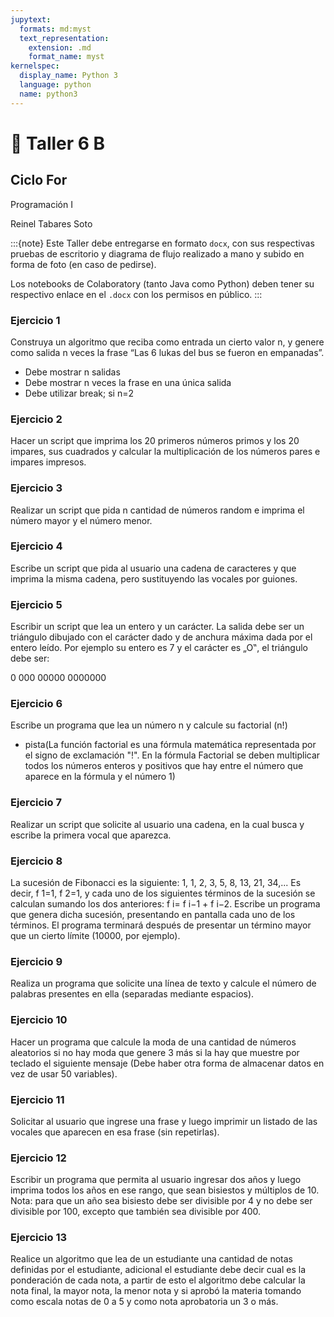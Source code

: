 ```yaml
---
jupytext:
  formats: md:myst
  text_representation:
    extension: .md
    format_name: myst
kernelspec:
  display_name: Python 3
  language: python
  name: python3
---
```


# 📄 Taller 6 B

## Ciclo For
Programación I

Reinel Tabares Soto

:::{note}
Este Taller debe entregarse en formato `docx`, con sus respectivas pruebas de escritorio y diagrama de flujo realizado a mano y subido en forma de foto (en caso de pedirse).

Los notebooks de Colaboratory (tanto Java como Python) deben tener su respectivo enlace en el `.docx` con los permisos en público.
:::

### Ejercicio 1
Construya un algoritmo que reciba como entrada un cierto valor n, y genere como salida n veces la frase “Las 6 lukas del bus se fueron en empanadas”.

- Debe mostrar n salidas
- Debe mostrar n veces la frase en una única salida
- Debe utilizar break; si n=2

### Ejercicio 2
Hacer un script que imprima los 20 primeros números primos y los 20 impares, sus cuadrados y calcular la multiplicación de los números pares e impares impresos.

### Ejercicio 3
Realizar un script que pida n cantidad de números random e imprima el número mayor y el número menor.

### Ejercicio 4
Escribe un script que pida al usuario una cadena de caracteres y que imprima la misma cadena, pero sustituyendo las vocales por guiones.

### Ejercicio 5
Escribir un script que lea un entero y un carácter. La salida debe ser un triángulo dibujado con el carácter dado y de anchura máxima dada por el entero leído. Por ejemplo su entero es 7 y el carácter es „O‟, el triángulo debe ser:

   0
  000
 00000 
0000000

### Ejercicio 6
Escribe un programa que lea un número n y calcule su factorial (n!)
* pista(La función factorial es una fórmula matemática representada por el signo de exclamación "!". En la fórmula Factorial se deben multiplicar todos los números enteros y positivos que hay entre el número que aparece en la fórmula y el número 1)

### Ejercicio 7
Realizar un script que solicite al usuario una cadena, en la cual busca y escribe la primera vocal que aparezca.

### Ejercicio 8
La sucesión de Fibonacci es la siguiente: 1, 1, 2, 3, 5, 8, 13, 21, 34,...
Es decir, f 1=1, f 2=1, y cada uno de los siguientes términos de la sucesión se calculan sumando los dos anteriores: f i= f i−1 + f i−2. Escribe un programa que genera dicha sucesión, presentando en pantalla cada uno de los términos. El programa terminará después de presentar un término mayor que un cierto límite (10000, por ejemplo).


### Ejercicio 9
Realiza un programa que solicite una línea de texto y calcule el número de palabras presentes en ella (separadas mediante espacios).

### Ejercicio 10
Hacer un programa que calcule la moda de una cantidad de números aleatorios si no hay moda que genere 3 más si la hay que muestre por teclado el siguiente mensaje (Debe haber otra forma de almacenar datos en vez de usar 50 variables).

### Ejercicio 11
Solicitar al usuario que ingrese una frase y luego imprimir un listado de las vocales que aparecen en esa frase (sin repetirlas).

### Ejercicio 12
Escribir un programa que permita al usuario ingresar dos años y luego imprima todos los años en ese rango, que sean bisiestos y múltiplos de 10. Nota: para que un año sea bisiesto debe ser divisible por 4 y no debe ser divisible por 100, excepto que también sea divisible por 400.

### Ejercicio 13
Realice un algoritmo que lea de un estudiante una cantidad de notas definidas por el estudiante, adicional el estudiante debe decir cual es la ponderación de cada nota, a partir de esto el algoritmo debe calcular la nota final, la mayor nota, la menor nota y si aprobó la materia tomando como escala notas de 0 a 5 y como nota aprobatoria un 3 o más.










